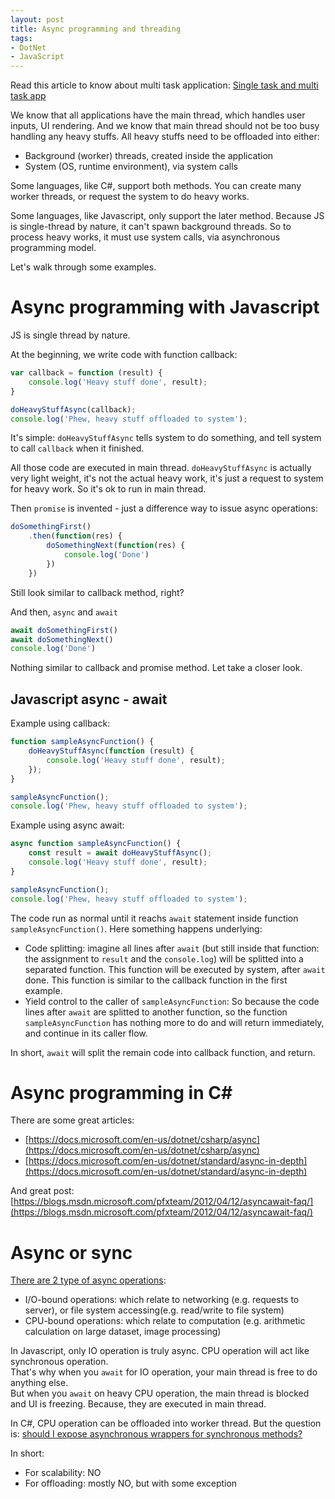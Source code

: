 ```yaml
---
layout: post
title: Async programming and threading
tags:
- DotNet
- JavaScript
---
```


Read this article to know about multi task application: [Single task and multi task app](2019-03-31-single-multi-task-app.md)

We know that all applications have the main thread, which handles user inputs, UI rendering. And we know that main thread should not be too busy handling any heavy stuffs. All heavy stuffs need to be offloaded into either:

- Background (worker) threads, created inside the application
- System (OS, runtime environment), via system calls

Some languages, like C#, support both methods. You can create many worker threads, or request the system to do heavy works.

Some languages, like Javascript, only support the later method. Because JS is single-thread by nature, it can't spawn background threads. So to process heavy works, it must use system calls, via asynchronous programming model.

Let's walk through some examples.

# Async programming with Javascript

JS is single thread by nature.

At the beginning, we write code with function callback:

```js
var callback = function (result) {
    console.log('Heavy stuff done', result);
}

doHeavyStuffAsync(callback);
console.log('Phew, heavy stuff offloaded to system');
```

It's simple: `doHeavyStuffAsync` tells system to do something, and tell system to call `callback` when it finished.

All those code are executed in main thread. `doHeavyStuffAsync` is actually very light weight, it's not the actual heavy work, it's just a request to system for heavy work. So it's ok to run in main thread.

Then `promise` is invented - just a difference way to issue async operations:

```js
doSomethingFirst()
    .then(function(res) {
        doSomethingNext(function(res) {
            console.log('Done')
        })
    })
```

Still look similar to callback method, right?

And then, `async` and `await`

```js
await doSomethingFirst()
await doSomethingNext()
console.log('Done')
```

Nothing similar to callback and promise method. Let take a closer look.

## Javascript async - await

Example using callback:

```js
function sampleAsyncFunction() {
    doHeavyStuffAsync(function (result) {
        console.log('Heavy stuff done', result);
    });
}

sampleAsyncFunction();
console.log('Phew, heavy stuff offloaded to system');
```

Example using async await:

```js
async function sampleAsyncFunction() {
    const result = await doHeavyStuffAsync();
    console.log('Heavy stuff done', result);
}

sampleAsyncFunction();
console.log('Phew, heavy stuff offloaded to system');
```

The code run as normal until it reachs `await` statement inside function `sampleAsyncFunction()`. Here something happens underlying:

- Code splitting: imagine all lines after `await` (but still inside that function: the assignment to `result` and the `console.log`) will be splitted into a separated function. This function will be executed by system, after `await` done. This function is similar to the callback function in the first example.
- Yield control to the caller of `sampleAsyncFunction`: So because the code lines after `await` are splitted to another function, so the function `sampleAsyncFunction` has nothing more to do and will return immediately, and continue in its caller flow.

In short, `await` will split the remain code into callback function, and return.

# Async programming in C#

There are some great articles:

- [https://docs.microsoft.com/en-us/dotnet/csharp/async](https://docs.microsoft.com/en-us/dotnet/csharp/async)
- [https://docs.microsoft.com/en-us/dotnet/standard/async-in-depth](https://docs.microsoft.com/en-us/dotnet/standard/async-in-depth)

And great post: [https://blogs.msdn.microsoft.com/pfxteam/2012/04/12/asyncawait-faq/](https://blogs.msdn.microsoft.com/pfxteam/2012/04/12/asyncawait-faq/)

# Async or sync

[There are 2 type of async operations](2019-03-31-single-multi-task-app.md):

- I/O-bound operations: which relate to networking (e.g. requests to server), or file system accessing(e.g. read/write to file system)
- CPU-bound operations: which relate to computation (e.g. arithmetic calculation on large dataset, image processing)

In Javascript, only IO operation is truly async. CPU operation will act like synchronous operation.  
That's why when you `await` for IO operation, your main thread is free to do anything else.  
But when you `await` on heavy CPU operation, the main thread is blocked and UI is freezing. Because, they are executed in main thread.

In C#, CPU operation can be offloaded into worker thread. But the question is: [should I expose asynchronous wrappers for synchronous methods?](https://devblogs.microsoft.com/pfxteam/should-i-expose-asynchronous-wrappers-for-synchronous-methods/)

In short:

- For scalability: NO
- For offloading: mostly NO, but with some exception
